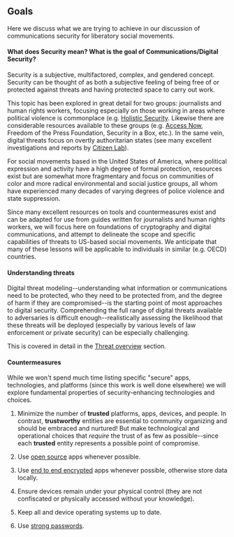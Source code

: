 ## Goals 

Here we discuss what we are trying to achieve in our discussion of communications security for liberatory social movements.

#### What does Security mean?  What is the goal of Communications/Digital Security?

Security is a subjective, multifactored, complex, and gendered concept.  Security can be thought of as both a subjective feeling of being free of or protected against threats and having protected space to carry out work.

This topic has been explored in great detail for two groups: journalists and human rights workers, focusing especially on those working in areas where political violence is commonplace (e.g. [Holistic Security](https://holistic-security.tacticaltech.org/).  Likewise there are considerable resources available to these groups (e.g. [Access Now](https://accessnow.org), Freedom of the Press Foundation, Security in a Box, etc.).  In the same vein, digital threats focus on overtly authoritarian states (see many excellent investigations and reports by [Citizen Lab](https://citizenlab.ca)).

For social movements based in the United States of America, where political expression and activity have a high degree of formal protection, resources exist but are somewhat more fragmentary and focus on communities of color and more radical environmental and social justice groups, all whom have experienced many decades of varying degrees of police violence and state suppression.

Since many excellent resources on tools and countermeasures exist and can be adapted for use from guides written for journalists and human rights workers, we will focus here on foundations of cryptography and digital communications, and attempt to delineate the scope and specific capabilities of threats to US-based social movements.  We anticipate that many of these lessons will be applicable to individuals in similar (e.g. OECD) countries.

#### Understanding threats

Digital threat modeling--understanding what information or communications need to be protected, who they need to be protected from, and the degree of harm if they are compromised--is the starting point of most approaches to digital security.  Comprehending the full range of digital threats available to adversaries is difficult enough--realistically assessing the likelihood that these threats will be deployed (especially by various levels of law enforcement or private security) can be especially challenging.

This is covered in detail in the [Threat overview](threat-overview.md) section.

#### Countermeasures

While we won't spend much time listing specific "secure" apps, technologies, and platforms (since this work is well done elsewhere) we will explore fundamental properties of security-enhancing technologies and choices.

1. Minimize the number of **trusted** platforms, apps, devices, and people.  In contrast, **trustworthy** entities are essential to community organizing and should be embraced and nurtured!  But make technological and operational choices that *require* the trust of as few as possible--since each **trusted** entity represents a possible point of compromise.

1. Use [open source](modern-cryptography.md#security-is-guaranteed-through-transparency) apps whenever possible.

1. Use [end to end encrypted](end-to-end-encryption.md) apps whenever possible, otherwise store data locally.

1. Ensure devices remain under your physical control (they are not confiscated or physically accessed without your knowledge).

1. Keep all and device operating systems up to date.

1. Use [strong passwords](passwords.md).







